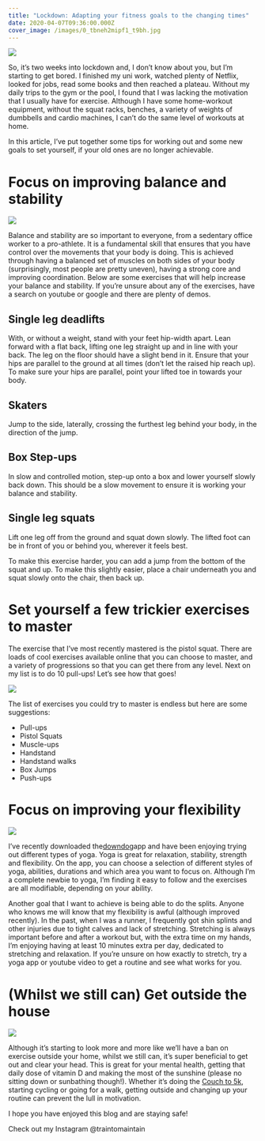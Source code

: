 ```yaml
---
title: "Lockdown: Adapting your fitness goals to the changing times"
date: 2020-04-07T09:36:00.000Z
cover_image: /images/0_tbneh2mipf1_t9bh.jpg
---
```

![](https://miro.medium.com/max/620/0*TBnEH2mipf1_T9bh.jpg)

So, it’s two weeks into lockdown and, I don’t know about you, but I’m starting to get bored. I finished my uni work, watched plenty of Netflix, looked for jobs, read some books and then reached a plateau. Without my daily trips to the gym or the pool, I found that I was lacking the motivation that I usually have for exercise. Although I have some home-workout equipment, without the squat racks, benches, a variety of weights of dumbbells and cardio machines, I can’t do the same level of workouts at home.

In this article, I’ve put together some tips for working out and some new goals to set yourself, if your old ones are no longer achievable.

# Focus on improving balance and stability

![](https://miro.medium.com/max/1200/0*BFeO-R4d_clboMDa.jpg)

Balance and stability are so important to everyone, from a sedentary office worker to a pro-athlete. It is a fundamental skill that ensures that you have control over the movements that your body is doing. This is achieved through having a balanced set of muscles on both sides of your body (surprisingly, most people are pretty uneven), having a strong core and improving coordination. Below are some exercises that will help increase your balance and stability. If you’re unsure about any of the exercises, have a search on youtube or google and there are plenty of demos.

## Single leg deadlifts

With, or without a weight, stand with your feet hip-width apart. Lean forward with a flat back, lifting one leg straight up and in line with your back. The leg on the floor should have a slight bend in it. Ensure that your hips are parallel to the ground at all times (don’t let the raised hip reach up). To make sure your hips are parallel, point your lifted toe in towards your body.

## Skaters

Jump to the side, laterally, crossing the furthest leg behind your body, in the direction of the jump.

## Box Step-ups

In slow and controlled motion, step-up onto a box and lower yourself slowly back down. This should be a slow movement to ensure it is working your balance and stability.

## Single leg squats

Lift one leg off from the ground and squat down slowly. The lifted foot can be in front of you or behind you, wherever it feels best.

To make this exercise harder, you can add a jump from the bottom of the squat and up. To make this slightly easier, place a chair underneath you and squat slowly onto the chair, then back up.

# Set yourself a few trickier exercises to master

The exercise that I’ve most recently mastered is the pistol squat. There are loads of cool exercises available online that you can choose to master, and a variety of progressions so that you can get there from any level. Next on my list is to do 10 pull-ups! Let’s see how that goes!

![](https://miro.medium.com/max/860/0*1-dZQanaKUumxQGm.jpg)

The list of exercises you could try to master is endless but here are some suggestions:

* Pull-ups
* Pistol Squats
* Muscle-ups
* Handstand
* Handstand walks
* Box Jumps
* Push-ups

# Focus on improving your flexibility

![](https://miro.medium.com/max/1600/0*ZpgUEWRXXPD1h3Lh.jpg)

I’ve recently downloaded the[downdog](https://www.downdogapp.com/)app and have been enjoying trying out different types of yoga. Yoga is great for relaxation, stability, strength and flexibility. On the app, you can choose a selection of different styles of yoga, abilities, durations and which area you want to focus on. Although I’m a complete newbie to yoga, I’m finding it easy to follow and the exercises are all modifiable, depending on your ability.

Another goal that I want to achieve is being able to do the splits. Anyone who knows me will know that my flexibility is awful (although improved recently). In the past, when I was a runner, I frequently got shin splints and other injuries due to tight calves and lack of stretching. Stretching is always important before and after a workout but, with the extra time on my hands, I’m enjoying having at least 10 minutes extra per day, dedicated to stretching and relaxation. If you’re unsure on how exactly to stretch, try a yoga app or youtube video to get a routine and see what works for you.

# (Whilst we still can) Get outside the house

![](https://miro.medium.com/max/1600/0*OXuQrwJb8cO_7Tee.jpg)

Although it’s starting to look more and more like we’ll have a ban on exercise outside your home, whilst we still can, it’s super beneficial to get out and clear your head. This is great for your mental health, getting that daily dose of vitamin D and making the most of the sunshine (please no sitting down or sunbathing though!). Whether it’s doing the [Couch to 5k](https://www.nhs.uk/live-well/exercise/couch-to-5k-week-by-week/), starting cycling or going for a walk, getting outside and changing up your routine can prevent the lull in motivation.

I hope you have enjoyed this blog and are staying safe!

Check out my Instagram @traintomaintain